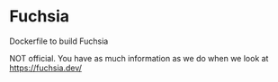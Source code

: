 # Fuchsia

Dockerfile to build Fuchsia

NOT official. You have as much information as we do when we look at https://fuchsia.dev/
